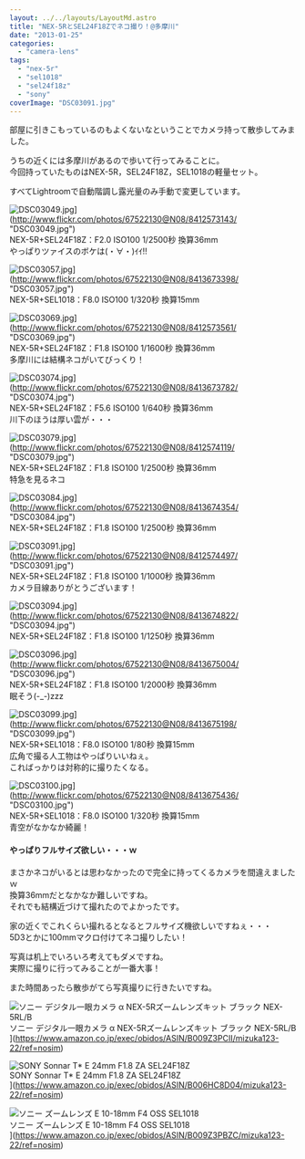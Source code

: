```yaml
---
layout: ../../layouts/LayoutMd.astro
title: "NEX-5RとSEL24F18Zでネコ撮り！@多摩川"
date: "2013-01-25"
categories: 
  - "camera-lens"
tags: 
  - "nex-5r"
  - "sel1018"
  - "sel24f18z"
  - "sony"
coverImage: "DSC03091.jpg"
---
```


部屋に引きこもっているのもよくないなということでカメラ持って散歩してみました。

うちの近くには多摩川があるので歩いて行ってみることに。  
今回持っていたものはNEX-5R，SEL24F18Z，SEL1018の軽量セット。

すべてLightroomで自動階調し露光量のみ手動で変更しています。

![DSC03049.jpg](/archive/images/8412573143_6db2fb3ba4.jpg)](http://www.flickr.com/photos/67522130@N08/8412573143/ "DSC03049.jpg")  
NEX-5R+SEL24F18Z：F2.0 ISO100 1/2500秒 換算36mm   
やっぱりツァイスのボケは(・∀・)ｲｲ!!

![DSC03057.jpg](/archive/images/8413673398_072e2d2c26.jpg)](http://www.flickr.com/photos/67522130@N08/8413673398/ "DSC03057.jpg")  
NEX-5R+SEL1018：F8.0 ISO100 1/320秒 換算15mm

![DSC03069.jpg](/archive/images/8412573561_714101c9e9.jpg)](http://www.flickr.com/photos/67522130@N08/8412573561/ "DSC03069.jpg")  
NEX-5R+SEL24F18Z：F1.8 ISO100 1/1600秒 換算36mm  
多摩川には結構ネコがいてびっくり！

![DSC03074.jpg](/archive/images/8413673782_03e7997808.jpg)](http://www.flickr.com/photos/67522130@N08/8413673782/ "DSC03074.jpg")  
NEX-5R+SEL24F18Z：F5.6 ISO100 1/640秒 換算36mm   
川下のほうは厚い雲が・・・

![DSC03079.jpg](/archive/images/8412574119_71c6324b17.jpg)](http://www.flickr.com/photos/67522130@N08/8412574119/ "DSC03079.jpg")  
NEX-5R+SEL24F18Z：F1.8 ISO100 1/2500秒 換算36mm   
特急を見るネコ

![DSC03084.jpg](/archive/images/8413674354_f5f7e027b9.jpg)](http://www.flickr.com/photos/67522130@N08/8413674354/ "DSC03084.jpg")  
NEX-5R+SEL24F18Z：F1.8 ISO100 1/2500秒 換算36mm

![DSC03091.jpg](/archive/images/8412574497_78f18a8383.jpg)](http://www.flickr.com/photos/67522130@N08/8412574497/ "DSC03091.jpg")  
NEX-5R+SEL24F18Z：F1.8 ISO100 1/1000秒 換算36mm   
カメラ目線ありがとうございます！

![DSC03094.jpg](/archive/images/8413674822_272bf25d95.jpg)](http://www.flickr.com/photos/67522130@N08/8413674822/ "DSC03094.jpg")  
NEX-5R+SEL24F18Z：F1.8 ISO100 1/1250秒 換算36mm

![DSC03096.jpg](/archive/images/8413675004_96d9bfc59f.jpg)](http://www.flickr.com/photos/67522130@N08/8413675004/ "DSC03096.jpg")  
NEX-5R+SEL24F18Z：F1.8 ISO100 1/2000秒 換算36mm   
眠そう(-\_-)zzz

![DSC03099.jpg](/archive/images/8413675198_0e4372f8ea.jpg)](http://www.flickr.com/photos/67522130@N08/8413675198/ "DSC03099.jpg")  
NEX-5R+SEL1018：F8.0 ISO100 1/80秒 換算15mm   
広角で撮る人工物はやっぱりいいねぇ。  
こればっかりは対称的に撮りたくなる。

![DSC03100.jpg](/archive/images/8413675436_85a3a7be17.jpg)](http://www.flickr.com/photos/67522130@N08/8413675436/ "DSC03100.jpg")  
NEX-5R+SEL1018：F8.0 ISO100 1/320秒 換算15mm   
青空がなかなか綺麗！

#### やっぱりフルサイズ欲しい・・・ｗ

まさかネコがいるとは思わなかったので完全に持ってくるカメラを間違えましたｗ  
換算36mmだとなかなか難しいですね。  
それでも結構近づけて撮れたのでよかったです。

家の近くでこれくらい撮れるとなるとフルサイズ機欲しいですねぇ・・・  
5D3とかに100mmマクロ付けてネコ撮りしたい！

写真は机上でいろいろ考えてもダメですね。  
実際に撮りに行ってみることが一番大事！

また時間あったら散歩がてら写真撮りに行きたいですね。

![ソニー デジタル一眼カメラ α NEX-5Rズームレンズキット ブラック NEX-5RL/B](/archive/images/41Ihx2NlCKL._SL160_.jpg)  
ソニー デジタル一眼カメラ α NEX-5Rズームレンズキット ブラック NEX-5RL/B  
](https://www.amazon.co.jp/exec/obidos/ASIN/B009Z3PCII/mizuka123-22/ref=nosim)

![SONY Sonnar T* E 24mm F1.8 ZA SEL24F18Z](/archive/images/410KeggzDDL._SL160_.jpg)  
SONY Sonnar T\* E 24mm F1.8 ZA SEL24F18Z  
](https://www.amazon.co.jp/exec/obidos/ASIN/B006HC8D04/mizuka123-22/ref=nosim)

![ソニー ズームレンズ E 10-18mm F4 OSS SEL1018](/archive/images/31C%2BEiE2-%2BL._SL160_.jpg)  
ソニー ズームレンズ E 10-18mm F4 OSS SEL1018  
](https://www.amazon.co.jp/exec/obidos/ASIN/B009Z3PBZC/mizuka123-22/ref=nosim)
